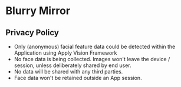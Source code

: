 # Blurry Mirror
## Privacy Policy
- Only (anonymous) facial feature data could be detected within the Application using Apply Vision Framework
- No face data is being collected. Images won't leave the device / session, unless deliberately shared by end user.
- No data will be shared with any third parties.
- Face data won't be retained outside an App session.


